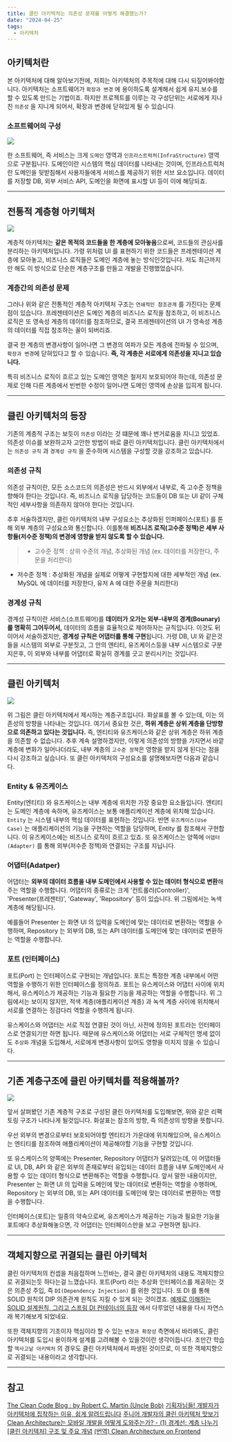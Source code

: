```yaml
---
title: 클린 아키텍처는 의존성 문제를 어떻게 해결했는가?
date: "2024-04-25"
tags:
  - 아키텍처
---
```


## 아키텍처란

본 아키텍처에 대해 알아보기전에, 저희는 아키텍처의 주목적에 대해 다시 되짚어봐야합니다. 아키텍처는 소프트웨어가 `확장과 변경` 에 용이하도록 설계해서 쉽게 유지.보수를 할 수 있도록 만드는 기법이죠. 하지만 프로젝트를 이루는 각 구성단위는 서로에게 지나친 `의존성` 을 지니게 되어서, 확장과 변경에 닫혀있게 될 수 있습니다.

### 소프트웨어의 구성

![](https://velog.velcdn.com/images/msung99/post/faa2c726-8d2e-47a5-88ac-d818c1ed1eee/image.png)

한 소프트웨어, 즉 서비스는 크게 `도메인` 영역과 `인프라스트럭처(InfraStructure)` 영역으로 구분됩니다. 도메인이란 시스템의 핵심 데이터를 나타내는 것이며, 인프라스트럭처란 도메인을 뒷받침해서 사용자들에게 서비스를 제공하기 위한 서브 요소입니다. 데이터를 저장할 DB, 외부 서비스 API, 도메인을 화면에 표시할 UI 등이 이에 해당되죠.

---

## 전통적 계층형 아키텍처

![](https://velog.velcdn.com/images/msung99/post/5141442e-28e2-48b8-8211-d591d3fd73da/image.png)

계층적 아키텍처는 **같은 목적의 코드들을 한 계층에 모아놓음**으로써, 코드들의 관심사를 분리하는 아키텍처입니다. 가령 위처럼 UI 를 표현하기 위한 코드들은 프레젠테이션 계층에 모아놓고, 비즈니스 로직들은 도메인 계층에 놓는 방식인것입니다. 저도 최근까지만 해도 이 방식으로 단순한 계층구조를 만들고 개발을 진행했었습니다.

### 계층간의 의존성 문제

그러나 위와 같은 전통적인 계층적 아키텍처 구조는 `연쇄적인 참조관계` 를 가진다는 문제점이 있습니다. 프레젠테이션은 도메인 계층의 비즈니스 로직을 참조하고, 이 비즈니스 로직은 또 영속성 계층의 데이터를 참조하므로, 결국 프레젠테이션의 UI 가 영속성 계층의 데이터를 직접 참조하는 꼴이 되버리죠.

결국 한 계층의 변경사항이 일어나면 그 변경의 여파가 모든 계층에 전파될 수 있으며, `확장과 변경`에 닫혀있다고 할 수 있습니다. **즉, 각 계층은 서로에게 의존성을 지니고 있습니다.**

특히 비즈니스 로직이 흐르고 있는 도메인 영역은 철저지 보호되어야 하는데, 의존성 문제로 인해 다른 계층에서 빈번한 수정이 일어나면 도메인 영역에 손상을 입히게 됩니다.

---

## 클린 아키텍처의 등장

기존의 계층적 구조는 보듯이 `의존성` 이라는 것 떄문에 꽤나 번거로움을 지니고 있었죠. 의존성 이슈를 보완하고자 고안한 방법이 바로 클린 아키텍처입니다.
클린 아키텍처에서는 `의존성 규칙` 과 `경계성 규칙` 을 준수하며 시스템을 구성할 것을 강조하고 있습니다.

### 의존성 규칙

의존성 규칙이란, 모든 소스코드의 의존성은 반드시 외부에서 내부로, 즉 고수준 정책을 향해야 한다는 것입니다. 즉, 비즈니스 로직을 담당하는 코드들이 DB 또는 UI 같이 구체적인 세부사항을 의존하지 않아야 한다는 것입니다.

추후 서술하겠지만, 클린 아키텍처의 내부 구성요소는 추상화된 인퍼페이스(포트) 를 톤해 외부 계층의 구성요소와 통신합니다. 이를통해 **비즈니즈 로직(고수준 정책)은 세부 사항들(저수준 정책)의 변경에 영향을 받지 않도록 할 수 있습니다.**

> - 고수준 정책 : 상위 수준의 개념, 추상화된 개념
>   (ex. 데이터를 저장한다, 주문을 처리한다)

- 저수준 정책 : 추상화된 개념을 실제로 어떻게 구현할지에 대한 세부적인 개념
  (ex. MySQL 에 데이터를 저장한다, 유저 A 에 대한 주문을 처리한다)

### 경계성 규칙

경계성 규칙이란 서비스(소프트웨어)를 **데이터가 오가는 외부-내부의 경계(Bounary) 를 명확히 그어두어서,** 데이터의 흐름을 효율적으로 제어하자는 규칙입니다. 이것도 뒤 이어서 서술하겠지만, **경계성 규칙은 어댑터를 통해 구현**됩니다.
가령 DB, UI 와 같은것들을 시스템의 외부로 구분짓고, 그 안의 엔티티, 유즈케이스등을 내부 시스템으로 구분지은후, 이 외부와 내부를 어댑터로 확실히 경계를 긋고 분리시키는 것입니다.

---

## 클린 아키텍처

![](https://velog.velcdn.com/images/msung99/post/665f2255-7737-470f-92dc-812806d5e3fc/image.png)

위 그림은 클린 아키텍처에서 제시하는 계층구조입니다. 화살표를 볼 수 있는데, 이는 의존성의 방향을 나타내는 것입니다. 여기서 중요한 것은, **하위 계층은 상위 계층을 단방향으로 의존하고 있다는 것입니다.** 즉, 엔티티와 유즈케이스와 같은 상위 계층은 하위 계층을 의존할 수 없습니다.
추후 계속 설명하겠지만, 이렇게 의존성의 방향을 가지면서 바깥 계층에 변화가 일어나더라도, 내부 계층의 `고수준 정책`은 영향을 받지 않게 된다는 점을 다시 강조하고 싶습니다. 또 클린 아키텍처의 구성요소를 설명해보자면 다음과 같습니다.

### Entity & 유즈케이스

Entity(엔티티) 와 유즈케이스는 내부 계층에 위치한 가장 중요한 요소들입니다. 엔티티는 도메인 계층에 속하며, 유즈케이스는 보통 애플리케이션 계층에 위치해 있습니다.
`Entity` 는 시스템 내부의 핵심 데이터를 표현하는 것입니다. 반면 `유즈케이스(Use Case)` 는 애플리케이션의 기능을 구현하는 역할을 담당하며, Entity 를 참조해서 구현합니다. 이 유즈케이스에는 비즈니스 로직이 흐르고 있죠. 또 유즈케이스는 양쪽에 `어뎁터(Adapter)` 를 통해 외부(저수준 정책)와 연결되는 구조를 지닙니다.

### 어댑터(Adatper)

어댑터는 **외부의 데이터 흐름을 내부 도메인에서 사용할 수 있는 데이터 형식으로 변환**해주는 역할을 수행합니다. 어댑터의 종류로는 크게 '컨트롤러(Controller)', 'Presenter(프레젠터)', 'Gateway', 'Repository' 등이 있습니다. 위 그림에서는 녹색 계층에 해당됩니다.

예를들어 Presenter 는 화면 UI 의 입력을 도메인에 맞는 데이터로 변환하는 역할을 수행하며, Repository 는 외부의 DB, 또는 API 데이터를 도메인에 맞는 데이터로 변환하는 역할을 수행합니다.

### 포트 (인터페이스)

포트(Port) 는 인터페이스로 구현되는 개념입니다. 포트는 특정한 계층 내부에서 어떤 역할을 수행하기 위한 인터페이스를 정의하죠. 포트는 유스케이스와 어댑터 사이에 위치해서, 유스케이스가 제공하는 기능과 필요한 기능을 제공하는 역할을 수행합니다. 위 그림에서는 보이지 않지만, 적색 계층(애플리케이션 계층) 과 녹색 계층 사이에 위치해서 서로를 연결하는 징검다리 역할을 수행하게 됩니다.

유스케이스와 어댑터는 서로 직접 연결된 것이 아닌, 사전에 정의된 포트라는 인터페이스로 연결되기만 하면 됩니다. 때문에 유스케이스와 어댑터는 서로 구체적인 명세 없이도 `추상화` 개념을 도입해서, 서로에게 변경사항이 있어도 영향을 미치지 않을 수 있습니다.

---

## 기존 계층구조에 클린 아키텍처를 적용해볼까?

![](https://velog.velcdn.com/images/msung99/post/7bfb58b9-a633-49d8-8ac8-40accd3693c6/image.png)

앞서 살펴봤던 기존 계층적 구조로 구성된 클린 아키텍처를 도입해보면, 위와 같은 리팩토링 구조가 나타나게 될것입니다. 화살표는 참조의 방향, 즉 의존성의 방향을 뜻합니다.

우선 외부의 변경으로부터 보호되어야할 엔티티가 가운대에 위치해있으며, 유스케이스는 엔티티를 참조하여 애플리케이션이 제공해야할 기능을 구현할 것입니다.

또 유스케이스의 양쪽에는 Presenter, Repository 어댑터가 달려있는데, 이 어댑터들로 UI, DB, API 와 같은 외부의 존재로부터 유입되는 데이터 흐름을 내부 도메인에서 사용할 수 있는 데이터 형식으로 변환해주는 역할을 수행합니다.
앞서 말한 내용이지만, Presenter 는 화면 UI 의 입력을 도메인에 맞는 데이터로 변환하는 역할을 수행하며, Repository 는 외부의 DB, 또는 API 데이터를 도메인에 맞는 데이터로 변환하는 역할을 수행합니다.

인터페이스(포트)는 일종의 약속으로써, 유즈케이스가 제공하는 기능과 필요한 기능을 포트에다 추상화해놓으면, 각 어댑터는 인터페이스만을 보고 구현하면 됩니다.

---

## 객체지향으로 귀결되는 클린 아키텍처

클린 아키텍처의 컨셉을 처음접하며 느낀바는, 결국 클린 아키텍처의 내용도 객체지향으로 귀결되는듯 하다는걸 느꼈습니다. 포트(Port) 라는 추상화 인터페이스를 제공하는 것은 의존성 주입, 즉 `DI(Dependency Injection)` 를 위한 것입니다. 또 DI 를 통해 SOLID 원칙의 DIP 의존관계 원칙도 지킬 수 있게 되는 것이겠죠. [예제로 이해하는 SOLID 설계원칙, 그리고 스프링 DI 컨테이너의 등장](https://velog.io/@msung99/%EA%B0%9D%EC%B2%B4%EC%A7%80%ED%96%A5%EC%9D%84-%EC%9D%B4%ED%95%B4%ED%95%98%EA%B3%A0-%EB%B0%94%EB%9D%BC%EB%B3%B4%EB%8A%94-SOLID-5%EB%8C%80-%EC%84%A4%EA%B3%84%EC%9B%90%EC%B9%99#dip-%EC%9D%98%EC%A1%B4%EA%B4%80%EA%B3%84-%EC%97%AD%EC%A0%84-%EC%9B%90%EC%B9%99) 에서 다루었던 내용을 다시 자연스래 복기해보게 되었네요.

또한 객체지향의 기초이자 핵심이라 할 수 있는 `변경과 확장성` 측면에서 바라봐도, 클린 아키텍처를 도입시 용이하게 설계를 고려해볼 수 있을것이란 생각이듭니다. 조만간 학습할 `헥사고날 아키텍처` 의 경우도 클린 아키텍처에서 파생된 것이므로, 이 또한 객체지향으로 귀결되는 내용이라고 생각합니다.

---

## 참고

[The Clean Code Blog : by Robert C. Martin (Uncle Bob)](https://blog.cleancoder.com/uncle-bob/2012/08/13/the-clean-architecture.html)
[기획자님들! 개발자가 아키텍처에 집착하는 이유, 쉽게 알려드립니다](https://www.youtube.com/watch?v=saxHxoUeeSw&t=349s)
[주니어 개발자의 클린 아키텍처 맛보기](https://techblog.woowahan.com/2647/)
[Clean Architecture는 모바일 개발을 어떻게 도와주는가? - (1) 경계선: 계층 나누기](https://medium.com/@justfaceit/clean-architecture%EB%8A%94-%EB%AA%A8%EB%B0%94%EC%9D%BC-%EA%B0%9C%EB%B0%9C%EC%9D%84-%EC%96%B4%EB%96%BB%EA%B2%8C-%EB%8F%84%EC%99%80%EC%A3%BC%EB%8A%94%EA%B0%80-1-%EA%B2%BD%EA%B3%84%EC%84%A0-%EA%B3%84%EC%B8%B5%EC%9D%84-%EC%A0%95%EC%9D%98%ED%95%B4%EC%A4%80%EB%8B%A4-b77496744616)
[[클린 아키텍처] 구조 및 주요 개념](https://velog.io/@___pepper/%ED%81%B4%EB%A6%B0-%EC%95%84%ED%82%A4%ED%85%8D%EC%B2%98-%EA%B5%AC%EC%A1%B0-%EB%B0%8F-%EC%A3%BC%EC%9A%94-%EA%B0%9C%EB%85%90)
[(번역) Clean Architecture on Frontend](https://velog.io/@bluejoyq/%EB%B2%88%EC%97%AD-Clean-Architecture-on-Frontend#architecture-and-design)
